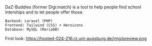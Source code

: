 DaZ-Buddies (former Digi:match) is a tool to help people find school interships and to let people offer those.

    Backend: Laravel (PHP)
    Frontend: Tailwind (CSS) + Heroicons
    Database: MySQL (MariaDB)

First look: https://hosted-024-216.rz.uni-augsburg.de/img/preview.png
